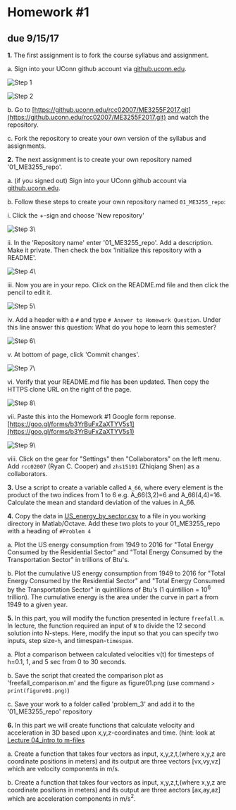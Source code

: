 # Homework #1
## due 9/15/17

**1\.** The first assignment is to fork the course syllabus and assignment. 

a. Sign into your UConn github account via
[github.uconn.edu](https://github.uconn.edu/). 

![Step 1](./images/g1.jpg)

![Step 2](./images/g2.jpg)


b. Go to
[https://github.uconn.edu/rcc02007/ME3255F2017.git](https://github.uconn.edu/rcc02007/ME3255F2017.git) and watch the repository. 

c. Fork the repository to create your own version of the syllabus and assignments. 

**2\.** The next assignment is to create your own repository named '01_ME3255_repo'.
    
a. (if you signed out) Sign into your UConn github account via
[github.uconn.edu](https://github.uconn.edu/). 

b. Follow these steps to create your own repository named `01_ME3255_repo`:

  i. Click the +-sign and choose 'New repository'
        
  ![Step 3](./images/g3.jpg)\

  ii. In the 'Repository name' enter '01_ME3255_repo'. Add a description. Make it
  private. Then check the box 'Initialize this repository with a README'. 

  ![Step 4](./images/g4.jpg)\

  iii. Now you are in your repo. Click on the README.md file and then click the
  pencil to edit it. 

  ![Step 5](./images/g5.jpg)\

  iv. Add a header with a `#` and type `# Answer to Homework Question`. Under this
  line answer this question: What do you hope to learn this semester?

  ![Step 6](./images/g6.jpg)\

  v. At bottom of page, click 'Commit changes'.

  ![Step 7](./images/g7.jpg)\

  vi. Verify that your README.md file has been updated. Then copy the HTTPS clone
  URL on the right of the page. 

  ![Step 8](./images/g8.jpg)\

  vii. Paste this into the Homework #1 Google form reponse.
  [https://goo.gl/forms/b3YrBuFxZaXTYV5s1](https://goo.gl/forms/b3YrBuFxZaXTYV5s1)

  ![Step 9](./images/g9.jpg)\

  viii. Click on the gear for "Settings" then "Collaborators" on the left menu. Add
  `rcc02007` (Ryan C. Cooper) and `zhs15101` (Zhiqiang Shen) as a collaborators. 

**3\.** Use a script to create a variable called `A_66`, where every element is the product
of the two indices from 1 to 6 e.g. A_66(3,2)=6 and A_66(4,4)=16. Calculate the mean and
standard deviation of the values in A_66. 

**4\.** Copy the data in
[US_energy_by_sector.csv](https://github.uconn.edu/rcc02007/ME3255F2017/blob/master/03_Intro%20to%20matlab-octave/US_energy_by_sector.csv)
to a file in you working directory in Matlab/Octave. Add these two plots to your
01_ME3255_repo with a heading of `#Problem 4`

  a. Plot the US energy consumption from 1949 to 2016 for "Total Energy Consumed by the
  Residential Sector" and "Total Energy Consumed by the Transportation Sector" in trillions
  of Btu's. 

  b. Plot the cumulative US energy consumption from 1949 to 2016 for "Total Energy Consumed by the
  Residential Sector" and "Total Energy Consumed by the Transportation Sector" in quintillions
  of Btu's (1 quintillion = 10$^6$ trillion). The cumulative energy is the area under
  the curve in part a from 1949 to a given year. 

**5\.** In this part, you will modify the function presented in lecture `freefall.m`. In
lecture, the function required an input of `N` to divide the 12 second solution into
N-steps. Here, modify the input so that you can specify two inputs, step size-`h`, and
timespan-`timespan`. 

  a. Plot a comparison between calculated velocities v(t) for timesteps of h=0.1, 1, and
  5 sec from 0 to 30 seconds.

  b. Save the script that created the comparison plot as 'freefall_comparison.m' and the
  figure as figure01.png (use command `> print(figure01.png)`)

  c. Save your work to a folder called 'problem_3' and add it to the '01_ME3255_repo'
  repository

**6\.** In this part we will create functions that calculate velocity and acceleration in 3D
based upon x,y,z-coordinates and time. (hint: look at [Lecture 04_intro to
m-files](https://github.com/cooperrc/ME3255F2017/tree/master/04_intro%20to%20m-files)

  a. Create a function that takes four vectors as input, x,y,z,t,(where x,y,z are
  coordinate positions in meters) and its output are three vectors [vx,vy,vz] which are
  velocity components in m/s.


  b. Create a function that takes four vectors as input, x,y,z,t,(where x,y,z are
  coordinate positions in meters) and its output are three aectors [ax,ay,az] which are
  acceleration components in m/s$^2$.
